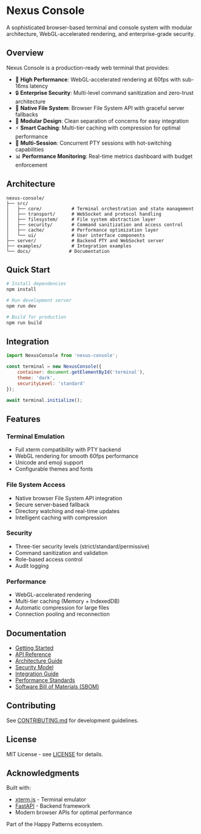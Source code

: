 # Nexus Console

A sophisticated browser-based terminal and console system with modular architecture, WebGL-accelerated rendering, and enterprise-grade security.

## Overview

Nexus Console is a production-ready web terminal that provides:
- 🚀 **High Performance**: WebGL-accelerated rendering at 60fps with sub-16ms latency
- 🔒 **Enterprise Security**: Multi-level command sanitization and zero-trust architecture
- 📁 **Native File System**: Browser File System API with graceful server fallbacks
- 🎨 **Modular Design**: Clean separation of concerns for easy integration
- ⚡ **Smart Caching**: Multi-tier caching with compression for optimal performance
- 🔄 **Multi-Session**: Concurrent PTY sessions with hot-switching capabilities
- 📊 **Performance Monitoring**: Real-time metrics dashboard with budget enforcement

## Architecture

```
nexus-console/
├── src/
│   ├── core/           # Terminal orchestration and state management
│   ├── transport/      # WebSocket and protocol handling
│   ├── filesystem/     # File system abstraction layer
│   ├── security/       # Command sanitization and access control
│   ├── cache/          # Performance optimization layer
│   └── ui/             # User interface components
├── server/             # Backend PTY and WebSocket server
├── examples/           # Integration examples
└── docs/              # Documentation
```

## Quick Start

```bash
# Install dependencies
npm install

# Run development server
npm run dev

# Build for production
npm run build
```

## Integration

```javascript
import NexusConsole from 'nexus-console';

const terminal = new NexusConsole({
    container: document.getElementById('terminal'),
    theme: 'dark',
    securityLevel: 'standard'
});

await terminal.initialize();
```

## Features

### Terminal Emulation
- Full xterm compatibility with PTY backend
- WebGL rendering for smooth 60fps performance
- Unicode and emoji support
- Configurable themes and fonts

### File System Access
- Native browser File System API integration
- Secure server-based fallback
- Directory watching and real-time updates
- Intelligent caching with compression

### Security
- Three-tier security levels (strict/standard/permissive)
- Command sanitization and validation
- Role-based access control
- Audit logging

### Performance
- WebGL-accelerated rendering
- Multi-tier caching (Memory + IndexedDB)
- Automatic compression for large files
- Connection pooling and reconnection

## Documentation

- [Getting Started](docs/getting-started.md)
- [API Reference](docs/api-reference.md)
- [Architecture Guide](docs/architecture.md)
- [Security Model](docs/security.md)
- [Integration Guide](docs/integration.md)
- [Performance Standards](docs/PERFORMANCE_STANDARDS.md)
- [Software Bill of Materials (SBOM)](docs/SBOM.md)

## Contributing

See [CONTRIBUTING.md](CONTRIBUTING.md) for development guidelines.

## License

MIT License - see [LICENSE](LICENSE) for details.

## Acknowledgments

Built with:
- [xterm.js](https://xtermjs.org/) - Terminal emulator
- [FastAPI](https://fastapi.tiangolo.com/) - Backend framework
- Modern browser APIs for optimal performance

Part of the Happy Patterns ecosystem.